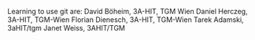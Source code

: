 Learning to use git are:
David Böheim, 3A-HIT, TGM Wien
Daniel Herczeg, 3A-HIT, TGM-Wien
Florian Dienesch, 3A-HIT, TGM-Wien
Tarek Adamski, 3aHIT/tgm
Janet Weiss, 3AHIT/TGM